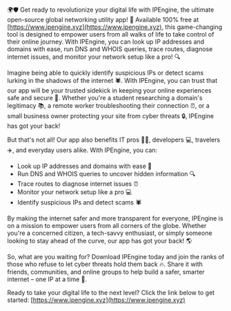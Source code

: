 🌍🛡️ Get ready to revolutionize your digital life with IPEngine, the ultimate open-source global networking utility app! 🚀 Available 100% free at [https://www.ipengine.xyz](https://www.ipengine.xyz), this game-changing tool is designed to empower users from all walks of life to take control of their online journey. With IPEngine, you can look up IP addresses and domains with ease, run DNS and WHOIS queries, trace routes, diagnose internet issues, and monitor your network setup like a pro! 🔍

Imagine being able to quickly identify suspicious IPs or detect scams lurking in the shadows of the internet 🕷️. With IPEngine, you can trust that our app will be your trusted sidekick in keeping your online experiences safe and secure 💪. Whether you're a student researching a domain's legitimacy 📚, a remote worker troubleshooting their connection ⏰, or a small business owner protecting your site from cyber threats 🔒, IPEngine has got your back!

But that's not all! Our app also benefits IT pros 👨‍💻, developers 💻, travelers ✈️, and everyday users alike. With IPEngine, you can:

* Look up IP addresses and domains with ease 📍
* Run DNS and WHOIS queries to uncover hidden information 🔍
* Trace routes to diagnose internet issues ⏰
* Monitor your network setup like a pro 💻
* Identify suspicious IPs and detect scams 🕷️

By making the internet safer and more transparent for everyone, IPEngine is on a mission to empower users from all corners of the globe. Whether you're a concerned citizen, a tech-savvy enthusiast, or simply someone looking to stay ahead of the curve, our app has got your back! 🌎

So, what are you waiting for? Download IPEngine today and join the ranks of those who refuse to let cyber threats hold them back 🔥. Share it with friends, communities, and online groups to help build a safer, smarter internet – one IP at a time 💪.

Ready to take your digital life to the next level? Click the link below to get started: [https://www.ipengine.xyz](https://www.ipengine.xyz)